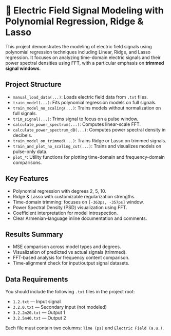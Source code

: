 # 🧠 Electric Field Signal Modeling with Polynomial Regression, Ridge & Lasso

This project demonstrates the modeling of electric field signals using polynomial regression techniques including Linear, Ridge, and Lasso regression. It focuses on analyzing time-domain electric signals and their power spectral densities using FFT, with a particular emphasis on **trimmed signal windows**.

## Project Structure

- `manual_load_data(...)`: Loads electric field data from `.txt` files.
- `train_model(...)`: Fits polynomial regression models on full signals.
- `train_model_no_scaling(...)`: Trains models without normalization on full signals.
- `trim_signal(...)`: Trims signal to focus on a pulse window.
- `calculate_power_spectrum(...)`: Computes linear-scale FFT.
- `calculate_power_spectrum_dB(...)`: Computes power spectral density in decibels.
- `train_model_on_trimmed(...)`: Trains Ridge or Lasso on trimmed signals.
- `train_and_plot_no_scaling_cut(...)`: Trains and visualizes models on pulse-only data.
- `plot_*`: Utility functions for plotting time-domain and frequency-domain comparisons.

##  Key Features

- Polynomial regression with degrees 2, 5, 10.
- Ridge & Lasso with customizable regularization strengths.
- Time-domain trimming: focuses on `[-363ps, -357ps]` window.
- Power Spectral Density (PSD) visualization using FFT.
- Coefficient interpretation for model introspection.
- Clear Armenian-language inline documentation and comments.

## Results Summary

- MSE comparison across model types and degrees.
- Visualization of predicted vs actual signals (trimmed).
- FFT-based analysis for frequency content comparison.
- Time-alignment check for input/output signal datasets.

## Data Requirements

You should include the following `.txt` files in the project root:
- `1.2.txt` — Input signal
- `3.2.0.txt` — Secondary input (not modeled)
- `3.2.2m20.txt` — Output 1
- `3.2.5m40.txt` — Output 2

Each file must contain two columns: `Time (ps)` and `Electric Field (a.u.)`.


